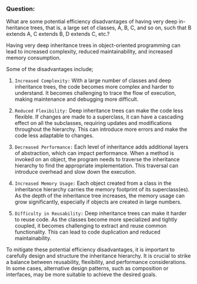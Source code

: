 ### Question:
What are some potential efficiency disadvantages of having very deep in- heritance trees, that is, a large set of classes, A, B, C, and so on, such that B extends A, C extends B, D extends C, etc.?


Having very deep inheritance trees in object-oriented programming can lead to increased complexity,
reduced maintainability, and increased memory consumption.

Some of the disadvantages include;

1. `Increased Complexity:` With a large number of classes and deep inheritance trees, the code becomes more complex and harder to understand.
It becomes challenging to trace the flow of execution, making maintenance and debugging more difficult.

2. `Reduced Flexibility:` Deep inheritance trees can make the code less flexible. If changes are made to a superclass, 
it can have a cascading effect on all the subclasses, requiring updates and modifications throughout the hierarchy. This can introduce more errors and make the code less adaptable to changes.

3. `Decreased Performance:` Each level of inheritance adds additional layers of abstraction, which can impact performance. When a method is invoked on an object, the program needs to traverse the inheritance hierarchy to find the appropriate implementation. This traversal can introduce overhead and slow down the execution.

4. `Increased Memory Usage:` Each object created from a class in the inheritance hierarchy carries the memory footprint of its superclass(es). As the depth of the inheritance tree increases, the memory usage can grow significantly, especially if objects are created in large numbers.

5. `Difficulty in Reusability:` Deep inheritance trees can make it harder to reuse code. As the classes become more specialized and tightly coupled, it becomes challenging to extract and reuse common functionality. This can lead to code duplication and reduced maintainability.

To mitigate these potential efficiency disadvantages, it is important to carefully design and structure the inheritance hierarchy. It is crucial to strike a balance between reusability, flexibility, and performance considerations. In some cases, alternative design patterns, such as composition or interfaces, may be more suitable to achieve the desired goals.